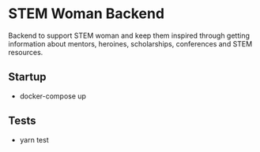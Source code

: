 # STEM Woman Backend
Backend to support STEM woman and keep them inspired through getting information
about mentors, heroines, scholarships, conferences and STEM resources.

## Startup
- docker-compose up

## Tests
- yarn test